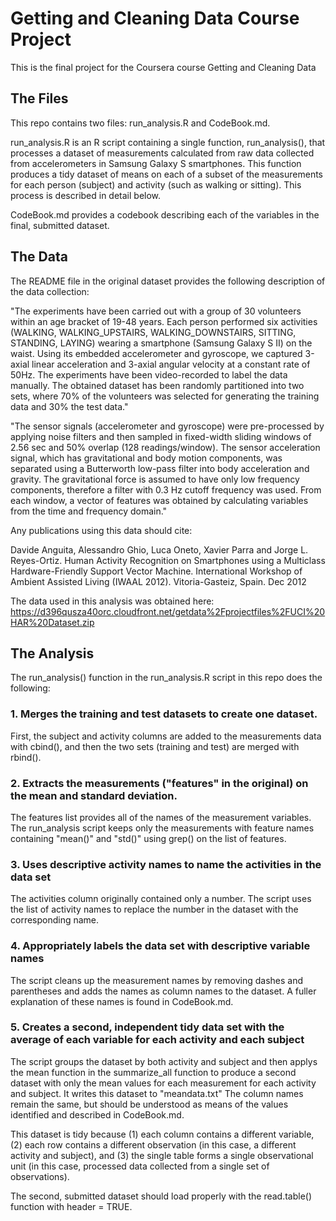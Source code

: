 # Getting and Cleaning Data Course Project
This is the final project for the Coursera course Getting and Cleaning Data

## The Files
This repo contains two files: run_analysis.R and CodeBook.md. 

run_analysis.R is an R script containing a single function, run_analysis(), that processes a dataset of measurements calculated from raw data collected from accelerometers in Samsung Galaxy S smartphones. This function produces a tidy dataset of means on each of a subset of the measurements for each person (subject) and activity (such as walking or sitting). This process is described in detail below.

CodeBook.md provides a codebook describing each of the variables in the final, submitted dataset.

## The Data
The README file in the original dataset provides the following description of the data collection:

"The experiments have been carried out with a group of 30 volunteers within an age bracket of 19-48 years. Each person performed six activities (WALKING, WALKING_UPSTAIRS, WALKING_DOWNSTAIRS, SITTING, STANDING, LAYING) wearing a smartphone (Samsung Galaxy S II) on the waist. Using its embedded accelerometer and gyroscope, we captured 3-axial linear acceleration and 3-axial angular velocity at a constant rate of 50Hz. The experiments have been video-recorded to label the data manually. The obtained dataset has been randomly partitioned into two sets, where 70% of the volunteers was selected for generating the training data and 30% the test data."

"The sensor signals (accelerometer and gyroscope) were pre-processed by applying noise filters and then sampled in fixed-width sliding windows of 2.56 sec and 50% overlap (128 readings/window). The sensor acceleration signal, which has gravitational and body motion components, was separated using a Butterworth low-pass filter into body acceleration and gravity. The gravitational force is assumed to have only low frequency components, therefore a filter with 0.3 Hz cutoff frequency was used. From each window, a vector of features was obtained by calculating variables from the time and frequency domain."

Any publications using this data should cite:

Davide Anguita, Alessandro Ghio, Luca Oneto, Xavier Parra and Jorge L. Reyes-Ortiz. Human Activity Recognition on Smartphones using a Multiclass Hardware-Friendly Support Vector Machine. International Workshop of Ambient Assisted Living (IWAAL 2012). Vitoria-Gasteiz, Spain. Dec 2012

The data used in this analysis was obtained here: https://d396qusza40orc.cloudfront.net/getdata%2Fprojectfiles%2FUCI%20HAR%20Dataset.zip

## The Analysis
The run_analysis() function in the run_analysis.R script in this repo does the following:
### 1. Merges the training and test datasets to create one dataset. 
First, the subject and activity columns are added to the measurements data with cbind(), and then the two sets (training and test) are merged with rbind().
### 2. Extracts the measurements ("features" in the original) on the mean and standard deviation.
The features list provides all of the names of the measurement variables. The run_analysis script keeps only the measurements with feature names containing "mean()" and "std()" using grep() on the list of features.
### 3. Uses descriptive activity names to name the activities in the data set
The activities column originally contained only a number. The script uses the list of activity names to replace the number in the dataset with the corresponding name.
### 4. Appropriately labels the data set with descriptive variable names
The script cleans up the measurement names by removing dashes and parentheses and adds the names as column names to the dataset. A fuller explanation of these names is found in CodeBook.md.
### 5. Creates a second, independent tidy data set with the average of each variable for each activity and each subject
The script groups the dataset by both activity and subject and then applys the mean function in the summarize_all function to produce a second dataset with only the mean values for each measurement for each activity and subject. It writes this dataset to "meandata.txt" The column names remain the same, but should be understood as means of the values identified and described in CodeBook.md.

This dataset is tidy because (1) each column contains a different variable, (2) each row contains a different observation (in this case, a different activity and subject), and (3) the single table forms a single observational unit (in this case, processed data collected from a single set of observations).

The second, submitted dataset should load properly with the read.table() function with header = TRUE. 
